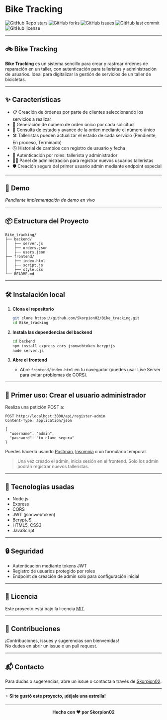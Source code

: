 # Bike Tracking

![GitHub Repo stars](https://img.shields.io/github/stars/Skorpion02/Bike_tracking?style=social)
![GitHub forks](https://img.shields.io/github/forks/Skorpion02/Bike_tracking?style=social)
![GitHub issues](https://img.shields.io/github/issues/Skorpion02/Bike_tracking)
![GitHub last commit](https://img.shields.io/github/last-commit/Skorpion02/Bike_tracking)
![GitHub license](https://img.shields.io/github/license/Skorpion02/Bike_tracking)

---

## 🚲 Bike Tracking

**Bike Tracking** es un sistema sencillo para crear y rastrear órdenes de reparación en un taller, con autenticación para talleristas y administración de usuarios. Ideal para digitalizar la gestión de servicios de un taller de bicicletas.

---

## ✨ Características

- 📋 Creación de órdenes por parte de clientes seleccionando los servicios a realizar
- 🔢 Generación de número de orden único por cada solicitud
- 🔎 Consulta de estado y avance de la orden mediante el número único
- 🛠️ Talleristas pueden actualizar el estado de cada servicio (Pendiente, En proceso, Terminado)
- 🕓 Historial de cambios con registro de usuario y fecha
- 🔐 Autenticación por roles: tallerista y administrador
- 🧑‍💼 Panel de administración para registrar nuevos usuarios talleristas
- 🛡️ Creación segura del primer usuario admin mediante endpoint especial

---

## 🚀 Demo

_Pendiente implementación de demo en vivo_

---

## 📦 Estructura del Proyecto

```
Bike_tracking/
├── backend/
│   ├── server.js
│   ├── orders.json
│   ├── users.json
├── frontend/
│   ├── index.html
│   ├── script.js
│   ├── style.css
└── README.md
```

---

## 🛠️ Instalación local

1. **Clona el repositorio**
   ```bash
   git clone https://github.com/Skorpion02/Bike_tracking.git
   cd Bike_tracking
   ```

2. **Instala las dependencias del backend**
   ```bash
   cd backend
   npm install express cors jsonwebtoken bcryptjs
   node server.js
   ```

3. **Abre el frontend**
   - Abre `frontend/index.html` en tu navegador (puedes usar Live Server para evitar problemas de CORS).

---

## 👤 Primer uso: Crear el usuario administrador

Realiza una petición POST a:

```
POST http://localhost:3000/api/register-admin
Content-Type: application/json

{
  "username": "admin",
  "password": "tu_clave_segura"
}
```

Puedes hacerlo usando [Postman](https://www.postman.com/), [Insomnia](https://insomnia.rest/) o un formulario temporal.

> Una vez creado el admin, inicia sesión en el frontend. Solo los admin podrán registrar nuevos talleristas.

---

## 🧰 Tecnologías usadas

- Node.js
- Express
- CORS
- JWT (jsonwebtoken)
- BcryptJS
- HTML5, CSS3
- JavaScript

---

## 🔒 Seguridad

- Autenticación mediante tokens JWT
- Registro de usuarios protegido por roles
- Endpoint de creación de admin solo para configuración inicial

---

## 📄 Licencia

Este proyecto está bajo la licencia [MIT](LICENSE).

---

## 🤝 Contribuciones

¡Contribuciones, issues y sugerencias son bienvenidas!  
No dudes en abrir un issue o un pull request.

---

## 📬 Contacto

Para dudas o sugerencias, abre un issue o contacta a través de [Skorpion02](https://github.com/Skorpion02).

---

⭐️ **Si te gustó este proyecto, ¡déjale una estrella!**

---

<div align="center">
  <b>Hecho con ❤️ por Skorpion02</b>
</div>
